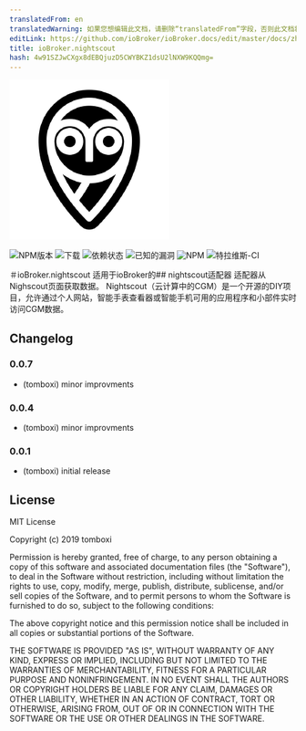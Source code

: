 ```yaml
---
translatedFrom: en
translatedWarning: 如果您想编辑此文档，请删除“translatedFrom”字段，否则此文档将再次自动翻译
editLink: https://github.com/ioBroker/ioBroker.docs/edit/master/docs/zh-cn/adapterref/iobroker.nightscout/README.md
title: ioBroker.nightscout
hash: 4w91SZJwCXgx8dEBQjuzD5CWYBKZ1dsU2lNXW9KQQmg=
---
```

![商标](../../../en/adapterref/iobroker.nightscout/admin/nightscout.png)

![NPM版本](http://img.shields.io/npm/v/iobroker.nightscout.svg)
![下载](https://img.shields.io/npm/dm/iobroker.nightscout.svg)
![依赖状态](https://img.shields.io/david/TA2k/iobroker.nightscout.svg)
![已知的漏洞](https://snyk.io/test/github/TA2k/ioBroker.nightscout/badge.svg)
![NPM](https://nodei.co/npm/iobroker.nightscout.png?downloads=true)
![特拉维斯-CI](http://img.shields.io/travis/TA2k/ioBroker.nightscout/master.svg)

＃ioBroker.nightscout
适用于ioBroker的## nightscout适配器
适配器从Nighscout页面获取数据。 Nightscout（云计算中的CGM）是一个开源的DIY项目，允许通过个人网站，智能手表查看器或智能手机可用的应用程序和小部件实时访问CGM数据。

## Changelog

### 0.0.7

-   (tomboxi) minor improvments

### 0.0.4

-   (tomboxi) minor improvments

### 0.0.1

-   (tomboxi) initial release

## License

MIT License

Copyright (c) 2019 tomboxi

Permission is hereby granted, free of charge, to any person obtaining a copy
of this software and associated documentation files (the "Software"), to deal
in the Software without restriction, including without limitation the rights
to use, copy, modify, merge, publish, distribute, sublicense, and/or sell
copies of the Software, and to permit persons to whom the Software is
furnished to do so, subject to the following conditions:

The above copyright notice and this permission notice shall be included in all
copies or substantial portions of the Software.

THE SOFTWARE IS PROVIDED "AS IS", WITHOUT WARRANTY OF ANY KIND, EXPRESS OR
IMPLIED, INCLUDING BUT NOT LIMITED TO THE WARRANTIES OF MERCHANTABILITY,
FITNESS FOR A PARTICULAR PURPOSE AND NONINFRINGEMENT. IN NO EVENT SHALL THE
AUTHORS OR COPYRIGHT HOLDERS BE LIABLE FOR ANY CLAIM, DAMAGES OR OTHER
LIABILITY, WHETHER IN AN ACTION OF CONTRACT, TORT OR OTHERWISE, ARISING FROM,
OUT OF OR IN CONNECTION WITH THE SOFTWARE OR THE USE OR OTHER DEALINGS IN THE
SOFTWARE.